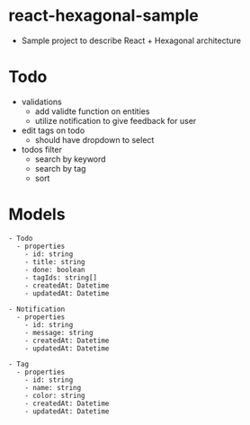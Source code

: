 # react-hexagonal-sample
- Sample project to describe React + Hexagonal architecture

# Todo
- validations
  - add validte function on entities
  - utilize notification to give feedback for user
- edit tags on todo
  - should have dropdown to select
- todos filter
  - search by keyword
  - search by tag
  - sort

# Models

```
- Todo
  - properties
    - id: string
    - title: string
    - done: boolean
    - tagIds: string[]
    - createdAt: Datetime
    - updatedAt: Datetime

- Notification
  - properties
    - id: string
    - message: string
    - createdAt: Datetime
    - updatedAt: Datetime

- Tag
  - properties
    - id: string
    - name: string
    - color: string
    - createdAt: Datetime
    - updatedAt: Datetime
```
